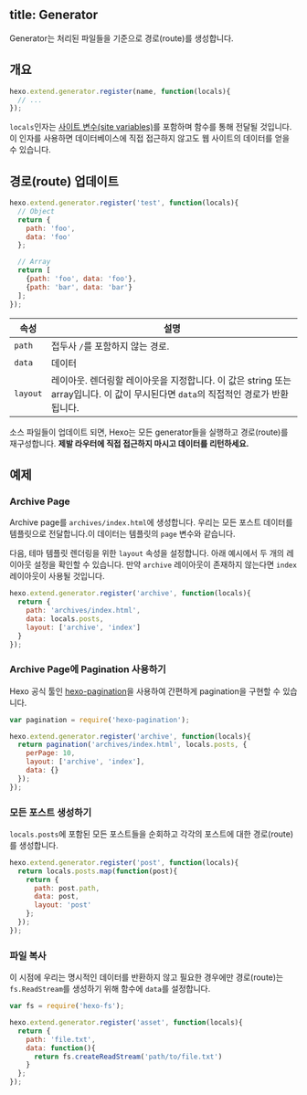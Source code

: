 title: Generator
---
Generator는 처리된 파일들을 기준으로 경로(route)를 생성합니다.

## 개요

``` js
hexo.extend.generator.register(name, function(locals){
  // ...
});
```

`locals`인자는 [사이트 변수(site variables)](../docs/variables.html#Site-Variables)를 포함하며 함수를 통해 전달될 것입니다. 이 인자를 사용하면 데이터베이스에 직접 접근하지 않고도 웹 사이트의 데이터를 얻을 수 있습니다.

## 경로(route) 업데이트

``` js
hexo.extend.generator.register('test', function(locals){
  // Object
  return {
    path: 'foo',
    data: 'foo'
  };

  // Array
  return [
    {path: 'foo', data: 'foo'},
    {path: 'bar', data: 'bar'}
  ];
});
```

속성 | 설명
--- | ---
`path` | 접두사 `/`를 포함하지 않는 경로.
`data` | 데이터
`layout` | 레이아웃. 렌더링할 레이아웃을 지정합니다. 이 값은 string 또는 array입니다. 이 값이 무시된다면 `data`의 직접적인 경로가 반환됩니다.

소스 파일들이 업데이트 되면, Hexo는 모든 generator들을 실행하고 경로(route)를 재구성합니다. **제발 라우터에 직접 접근하지 마시고 데이터를 리턴하세요.**

## 예제

### Archive Page

Archive page를 `archives/index.html`에 생성합니다. 우리는 모든 포스트 데이터를 템플릿으로 전달합니다.이 데이터는 템플릿의 `page` 변수와 같습니다.

다음, 테마 템플릿 렌더링을 위한 `layout` 속성을 설정합니다. 아래 예시에서 두 개의 레이아웃 설정을 확인할 수 있습니다. 만약 `archive` 레이아웃이 존재하지 않는다면 `index` 레이아웃이 사용될 것입니다.

``` js
hexo.extend.generator.register('archive', function(locals){
  return {
    path: 'archives/index.html',
    data: locals.posts,
    layout: ['archive', 'index']
  }
});
```

### Archive Page에 Pagination 사용하기

Hexo 공식 툴인 [hexo-pagination]을 사용하여 간편하게 pagination을 구현할 수 있습니다.

``` js
var pagination = require('hexo-pagination');

hexo.extend.generator.register('archive', function(locals){
  return pagination('archives/index.html', locals.posts, {
    perPage: 10,
    layout: ['archive', 'index'],
    data: {}
  });
});
```

### 모든 포스트 생성하기

`locals.posts`에 포함된 모든 포스트들을 순회하고 각각의 포스트에 대한 경로(route)를 생성합니다.

``` js
hexo.extend.generator.register('post', function(locals){
  return locals.posts.map(function(post){
    return {
      path: post.path,
      data: post,
      layout: 'post'
    };
  });
});
```

### 파일 복사

이 시점에 우리는 명시적인 데이터를 반환하지 않고 필요한 경우에만 경로(route)는 `fs.ReadStream`를 생성하기 위해 함수에 `data`를 설정합니다.

``` js
var fs = require('hexo-fs');

hexo.extend.generator.register('asset', function(locals){
  return {
    path: 'file.txt',
    data: function(){
      return fs.createReadStream('path/to/file.txt')
    }
  };
});
```

[hexo-pagination]: https://github.com/hexojs/hexo-pagination

